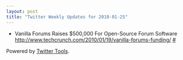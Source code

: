 ```yaml
---
layout: post
title: "Twitter Weekly Updates for 2010-01-25"
---
```


<ul class="aktt_tweet_digest">
	<li>Vanilla Forums Raises $500,000 For Open-Source Forum Software <a href="http://www.techcrunch.com/2010/01/19/vanilla-forums-funding/" rel="nofollow">http://www.techcrunch.com/2010/01/19/vanilla-forums-funding/</a> <a href="http://twitter.com/Joshua_C/statuses/7946411510">#</a></li>
</ul>
<p class="aktt_credit">Powered by <a href="http://alexking.org/projects/wordpress">Twitter Tools</a>.</p>